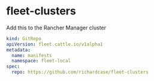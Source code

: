 # fleet-clusters

Add this to the Rancher Manager cluster

```yaml
kind: GitRepo
apiVersion: fleet.cattle.io/v1alpha1
metadata:
  name: manifests
  namespace: fleet-local
spec:
  repo: https://github.com/richardcase/fleet-clusters
```
